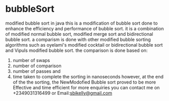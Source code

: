 # bubbleSort
modified bubble sort in java
this is a modification of bubble sort done to enhance the efficiency and performance of bubble sort.
it is a combination of modified normal bubble sort, modified merge sort and bidirectional bubble sort.
a comparism is done with other modified bubble sorting algorithms such as oyelami's modified cocktail or bidirectional bubble sort and Vipuls modified bubble sort.
the comparison is done based on:
1. number of swaps
2. number of comparison 
3. number of passes and
4. time taken to complete the sorting in nanoseconds
however, at the end of the the sorting, the NewModofied Bubble sort proved to be more Effective and time efficient
for more enquiries you can contact me on +2349031316499 or Email:sbikelly@gmail.com

